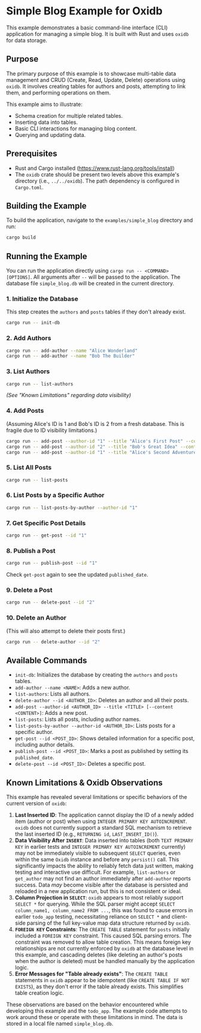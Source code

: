 # Simple Blog Example for Oxidb

This example demonstrates a basic command-line interface (CLI) application for managing a simple blog. It is built with Rust and uses `oxidb` for data storage.

## Purpose

The primary purpose of this example is to showcase multi-table data management and CRUD (Create, Read, Update, Delete) operations using `oxidb`. It involves creating tables for authors and posts, attempting to link them, and performing operations on them.

This example aims to illustrate:
- Schema creation for multiple related tables.
- Inserting data into tables.
- Basic CLI interactions for managing blog content.
- Querying and updating data.

## Prerequisites

- Rust and Cargo installed (https://www.rust-lang.org/tools/install)
- The `oxidb` crate should be present two levels above this example's directory (i.e., `../../oxidb`). The path dependency is configured in `Cargo.toml`.

## Building the Example

To build the application, navigate to the `examples/simple_blog` directory and run:

```bash
cargo build
```

## Running the Example

You can run the application directly using `cargo run -- <COMMAND> [OPTIONS]`. All arguments after `--` will be passed to the application. The database file `simple_blog.db` will be created in the current directory.

### 1. Initialize the Database
This step creates the `authors` and `posts` tables if they don't already exist.
```bash
cargo run -- init-db
```

### 2. Add Authors
```bash
cargo run -- add-author --name "Alice Wonderland"
cargo run -- add-author --name "Bob The Builder"
```

### 3. List Authors
```bash
cargo run -- list-authors
```
*(See "Known Limitations" regarding data visibility)*

### 4. Add Posts
(Assuming Alice's ID is 1 and Bob's ID is 2 from a fresh database. This is fragile due to ID visibility limitations.)
```bash
cargo run -- add-post --author-id "1" --title "Alice's First Post" --content "Hello from Wonderland!"
cargo run -- add-post --author-id "2" --title "Bob's Great Idea" --content "We can build it!"
cargo run -- add-post --author-id "1" --title "Alice's Second Adventure" --content "Down the rabbit hole again."
```

### 5. List All Posts
```bash
cargo run -- list-posts
```

### 6. List Posts by a Specific Author
```bash
cargo run -- list-posts-by-author --author-id "1"
```

### 7. Get Specific Post Details
```bash
cargo run -- get-post --id "1"
```

### 8. Publish a Post
```bash
cargo run -- publish-post --id "1"
```
Check `get-post` again to see the updated `published_date`.

### 9. Delete a Post
```bash
cargo run -- delete-post --id "2"
```

### 10. Delete an Author
(This will also attempt to delete their posts first.)
```bash
cargo run -- delete-author --id "2"
```

## Available Commands

-   `init-db`: Initializes the database by creating the `authors` and `posts` tables.
-   `add-author --name <NAME>`: Adds a new author.
-   `list-authors`: Lists all authors.
-   `delete-author --id <AUTHOR_ID>`: Deletes an author and all their posts.
-   `add-post --author-id <AUTHOR_ID> --title <TITLE> [--content <CONTENT>]`: Adds a new post.
-   `list-posts`: Lists all posts, including author names.
-   `list-posts-by-author --author-id <AUTHOR_ID>`: Lists posts for a specific author.
-   `get-post --id <POST_ID>`: Shows detailed information for a specific post, including author details.
-   `publish-post --id <POST_ID>`: Marks a post as published by setting its `published_date`.
-   `delete-post --id <POST_ID>`: Deletes a specific post.

## Known Limitations & Oxidb Observations

This example has revealed several limitations or specific behaviors of the current version of `oxidb`:

1.  **Last Inserted ID**: The application cannot display the ID of a newly added item (author or post) when using `INTEGER PRIMARY KEY AUTOINCREMENT`. `oxidb` does not currently support a standard SQL mechanism to retrieve the last inserted ID (e.g., `RETURNING id`, `LAST_INSERT_ID()`).
2.  **Data Visibility After `INSERT`**: Data inserted into tables (both `TEXT PRIMARY KEY` in earlier tests and `INTEGER PRIMARY KEY AUTOINCREMENT` currently) may not be immediately visible to subsequent `SELECT` queries, even within the same `Oxidb` instance and before any `persist()` call. This significantly impacts the ability to reliably fetch data just written, making testing and interactive use difficult. For example, `list-authors` or `get_author` may not find an author immediately after `add-author` reports success. Data *may* become visible after the database is persisted and reloaded in a new application run, but this is not consistent or ideal.
3.  **Column Projection in `SELECT`**: `oxidb` appears to most reliably support `SELECT *` for querying. While the SQL parser might accept `SELECT column_name1, column_name2 FROM ...`, this was found to cause errors in earlier `todo_app` testing, necessitating reliance on `SELECT *` and client-side parsing of the full key-value map data structure returned by `oxidb`.
4.  **`FOREIGN KEY` Constraints**: The `CREATE TABLE` statement for `posts` initially included a `FOREIGN KEY` constraint. This caused SQL parsing errors. The constraint was removed to allow table creation. This means foreign key relationships are not currently enforced by `oxidb` at the database level in this example, and cascading deletes (like deleting an author's posts when the author is deleted) must be handled manually by the application logic.
5.  **Error Messages for "Table already exists"**: The `CREATE TABLE` statements in `oxidb` appear to be idempotent (like `CREATE TABLE IF NOT EXISTS`), as they don't error if the table already exists. This simplifies table creation logic.

These observations are based on the behavior encountered while developing this example and the `todo_app`. The example code attempts to work around these or operate with these limitations in mind.
The data is stored in a local file named `simple_blog.db`.
